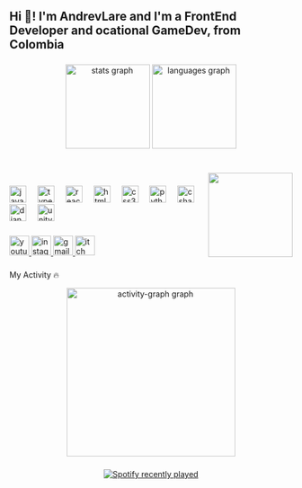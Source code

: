 <h2 align="left">Hi 👋! I'm AndrevLare and I'm a FrontEnd Developer and ocational GameDev, from Colombia</h2>

###

<div align="center">
  <img src="https://github-readme-stats.vercel.app/api?username=AndrevLare&hide_title=false&hide_rank=true&show_icons=true&include_all_commits=true&count_private=true&disable_animations=false&theme=dracula&locale=en&hide_border=false" height="150" alt="stats graph"  />
  <img src="https://github-readme-stats.vercel.app/api/top-langs?username=AndrevLare&locale=en&hide_title=false&layout=compact&card_width=320&langs_count=5&theme=dracula&hide_border=false" height="150" alt="languages graph"  />
</div>

###

<br clear="both">

<img align="right" height="150" src="https://c.tenor.com/5ry-200hErMAAAAd/tenor.gif"  />

###

<div align="left">
  <img src="https://cdn.jsdelivr.net/gh/devicons/devicon/icons/javascript/javascript-original.svg" height="30" alt="javascript logo"  />
  <img width="12" />
  <img src="https://cdn.jsdelivr.net/gh/devicons/devicon/icons/typescript/typescript-original.svg" height="30" alt="typescript logo"  />
  <img width="12" />
  <img src="https://cdn.jsdelivr.net/gh/devicons/devicon/icons/react/react-original.svg" height="30" alt="react logo"  />
  <img width="12" />
  <img src="https://cdn.jsdelivr.net/gh/devicons/devicon/icons/html5/html5-original.svg" height="30" alt="html5 logo"  />
  <img width="12" />
  <img src="https://cdn.jsdelivr.net/gh/devicons/devicon/icons/css3/css3-original.svg" height="30" alt="css3 logo"  />
  <img width="12" />
  <img src="https://cdn.jsdelivr.net/gh/devicons/devicon/icons/python/python-original.svg" height="30" alt="python logo"  />
  <img width="12" />
  <img src="https://cdn.jsdelivr.net/gh/devicons/devicon/icons/csharp/csharp-original.svg" height="30" alt="csharp logo"  />
  <img width="12" />
  <img src="https://cdn.jsdelivr.net/gh/devicons/devicon/icons/django/django-plain.svg" height="30" alt="django logo"  />
  <img width="12" />
  <img src="https://cdn.jsdelivr.net/gh/devicons/devicon/icons/unity/unity-original.svg" height="30" alt="unity logo"  />
</div>

###

<div align="left">
  <a href="https://www.youtube.com/@_GLStudio" target="_blank">
    <img src="https://img.shields.io/static/v1?message=Youtube&logo=youtube&label=&color=aa0000&logoColor=white&labelColor=&style=for-the-badge" height="35" alt="youtube logo"  />
  </a>
  <a href="https://www.instagram.com/andrevlare/" target="_blank">
    <img src="https://img.shields.io/static/v1?message=Instagram&logo=instagram&label=&color=a2204b&logoColor=white&labelColor=&style=for-the-badge" height="35" alt="instagram logo"  />
  </a>
  <a href="mailto:gltudioandrevlare@gmail.com" target="_blank">
    <img src="https://img.shields.io/static/v1?message=Gmail&logo=gmail&label=&color=901010&logoColor=white&labelColor=&style=for-the-badge" height="35" alt="gmail logo"  />
  </a>
  <a href="https://glstudio.itch.io/" target="_blank">
    <img src="https://img.shields.io/static/v1?message=itch.io&logo=itch&label=&color=000000&logoColor=000000&labelColor=&style=for-the-badge" height="35" alt="itch logo"  />
  </a>
</div>

###
<span>My Activity 🔥</span>
<div align="center">
  <img src="https://github-readme-activity-graph.vercel.app/graph?username=AndrevLare&radius=16&theme=react&area=true&order=5" height="300" alt="activity-graph graph"  />
</div>

###

###

<div align="center">
  <a href="https://open.spotify.com/user/316cy4frs3npqe3rl6dvmhciague">
    <img src="https://spotify-recently-played-readme.vercel.app/api?user=316cy4frs3npqe3rl6dvmhciague&count=5&unique=true" alt="Spotify recently played"  />
  </a>
</div>

###
